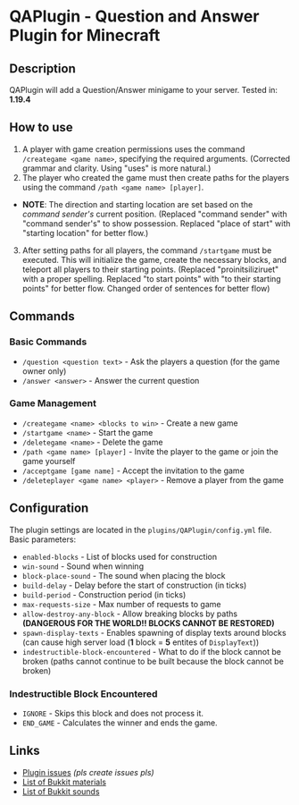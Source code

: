 # QAPlugin - Question and Answer Plugin for Minecraft

## Description
QAPlugin will add a Question/Answer minigame to your server.
Tested in: **1.19.4**

## How to use
1.  A player with game creation permissions uses the command `/creategame <game name>`, specifying the required arguments. (Corrected grammar and clarity.  Using "uses" is more natural.)
2.  The player who created the game must then create paths for the players using the command `/path <game name> [player]`.
 - **NOTE**: The direction and starting location are set based on the *command sender's* current position. (Replaced "command sender" with "command sender's" to show possession. Replaced "place of start" with "starting location" for better flow.)
3.  After setting paths for all players, the command `/startgame` must be executed. This will initialize the game, create the necessary blocks, and teleport all players to their starting points. (Replaced "proinitsiliziruet" with a proper spelling. Replaced "to start points" with "to their starting points" for better flow. Changed order of sentences for better flow)

## Commands

### Basic Commands
- `/question <question text>` - Ask the players a question (for the game owner only)
- `/answer <answer>` - Answer the current question

### Game Management
- `/creategame <name> <blocks to win>` - Create a new game
- `/startgame <name>` - Start the game
- `/deletegame <name>` - Delete the game
- `/path <game name> [player]` - Invite the player to the game or join the game yourself
- `/acceptgame [game name]` - Accept the invitation to the game
- `/deleteplayer <game name> <player>` - Remove a player from the game

## Configuration
The plugin settings are located in the `plugins/QAPlugin/config.yml` file. Basic parameters:

- `enabled-blocks` - List of blocks used for construction
- `win-sound` - Sound when winning
- `block-place-sound` - The sound when placing the block
- `build-delay` - Delay before the start of construction (in ticks)
- `build-period` - Construction period (in ticks)
- `max-requests-size` - Max number of requests to game
- `allow-destroy-any-block` - Allow breaking blocks by paths **(DANGEROUS FOR THE WORLD!! BLOCKS CANNOT BE RESTORED)**
- `spawn-display-texts` - Enables spawning of display texts around blocks (can cause high server load (**1** block = **5** entites of `DisplayText`))
- `indestructible-block-encountered` - What to do if the block cannot be broken (paths cannot continue to be built because the block cannot be broken)

### Indestructible Block Encountered
- `IGNORE` - Skips this block and does not process it.
- `END_GAME` - Calculates the winner and ends the game.

## Links
- [Plugin issues](https://github.com/Kredwi/QAPlugin/issues) *(pls create issues pls)*
- [List of Bukkit materials](https://helpch.at/docs/1.19.4/org/bukkit/Material.html)
- [List of Bukkit sounds](https://helpch.at/docs/1.19.4/org/bukkit/Sound.html)
